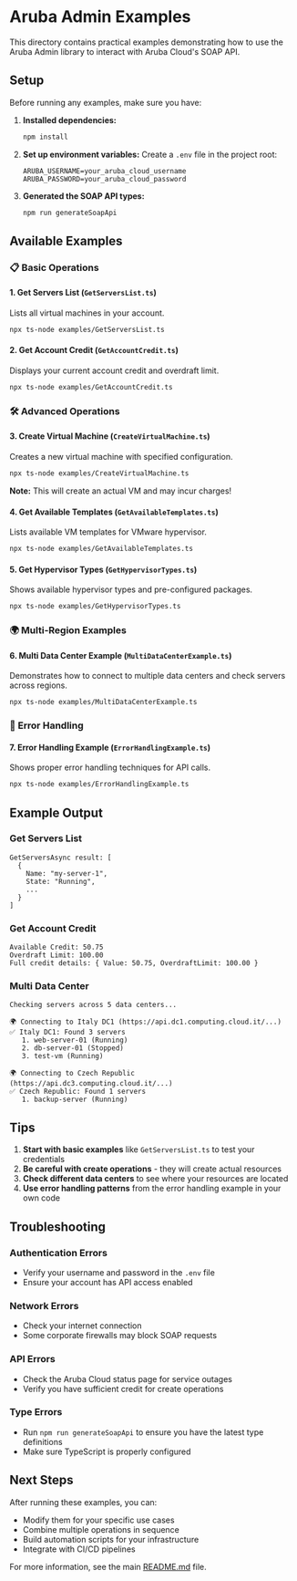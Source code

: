 # Aruba Admin Examples

This directory contains practical examples demonstrating how to use the Aruba Admin library to interact with Aruba Cloud's SOAP API.

## Setup

Before running any examples, make sure you have:

1. **Installed dependencies:**
   ```bash
   npm install
   ```

2. **Set up environment variables:**
   Create a `.env` file in the project root:
   ```env
   ARUBA_USERNAME=your_aruba_cloud_username
   ARUBA_PASSWORD=your_aruba_cloud_password
   ```

3. **Generated the SOAP API types:**
   ```bash
   npm run generateSoapApi
   ```

## Available Examples

### 📋 Basic Operations

#### 1. Get Servers List (`GetServersList.ts`)
Lists all virtual machines in your account.
```bash
npx ts-node examples/GetServersList.ts
```

#### 2. Get Account Credit (`GetAccountCredit.ts`)
Displays your current account credit and overdraft limit.
```bash
npx ts-node examples/GetAccountCredit.ts
```

### 🛠️ Advanced Operations

#### 3. Create Virtual Machine (`CreateVirtualMachine.ts`)
Creates a new virtual machine with specified configuration.
```bash
npx ts-node examples/CreateVirtualMachine.ts
```
**Note:** This will create an actual VM and may incur charges!

#### 4. Get Available Templates (`GetAvailableTemplates.ts`)
Lists available VM templates for VMware hypervisor.
```bash
npx ts-node examples/GetAvailableTemplates.ts
```

#### 5. Get Hypervisor Types (`GetHypervisorTypes.ts`)
Shows available hypervisor types and pre-configured packages.
```bash
npx ts-node examples/GetHypervisorTypes.ts
```

### 🌍 Multi-Region Examples

#### 6. Multi Data Center Example (`MultiDataCenterExample.ts`)
Demonstrates how to connect to multiple data centers and check servers across regions.
```bash
npx ts-node examples/MultiDataCenterExample.ts
```

### 🚨 Error Handling

#### 7. Error Handling Example (`ErrorHandlingExample.ts`)
Shows proper error handling techniques for API calls.
```bash
npx ts-node examples/ErrorHandlingExample.ts
```

## Example Output

### Get Servers List
```
GetServersAsync result: [
  {
    Name: "my-server-1",
    State: "Running",
    ...
  }
]
```

### Get Account Credit
```
Available Credit: 50.75
Overdraft Limit: 100.00
Full credit details: { Value: 50.75, OverdraftLimit: 100.00 }
```

### Multi Data Center
```
Checking servers across 5 data centers...

🌍 Connecting to Italy DC1 (https://api.dc1.computing.cloud.it/...)
✅ Italy DC1: Found 3 servers
   1. web-server-01 (Running)
   2. db-server-01 (Stopped)
   3. test-vm (Running)

🌍 Connecting to Czech Republic (https://api.dc3.computing.cloud.it/...)
✅ Czech Republic: Found 1 servers
   1. backup-server (Running)
```

## Tips

1. **Start with basic examples** like `GetServersList.ts` to test your credentials
2. **Be careful with create operations** - they will create actual resources
3. **Check different data centers** to see where your resources are located
4. **Use error handling patterns** from the error handling example in your own code

## Troubleshooting

### Authentication Errors
- Verify your username and password in the `.env` file
- Ensure your account has API access enabled

### Network Errors
- Check your internet connection
- Some corporate firewalls may block SOAP requests

### API Errors
- Check the Aruba Cloud status page for service outages
- Verify you have sufficient credit for create operations

### Type Errors
- Run `npm run generateSoapApi` to ensure you have the latest type definitions
- Make sure TypeScript is properly configured

## Next Steps

After running these examples, you can:
- Modify them for your specific use cases
- Combine multiple operations in sequence
- Build automation scripts for your infrastructure
- Integrate with CI/CD pipelines

For more information, see the main [README.md](../README.md) file. 
